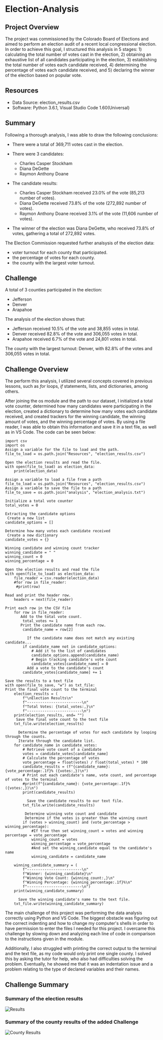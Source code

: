 # Election-Analysis

## Project Overview

The project was commissioned by the Colorado Board of Elections and aimed to perform an election audit of a recent local congressional election. In order to achieve this goal, I structured this analysis in 5 stages: 1) calculating the total number of votes cast in the election, 2) obtaining an exhaustive list of all candidates participating in the election, 3) establishing the total number of votes each candidate received, 4) determining the percentage of votes each candidate received, and 5) declaring the winner of the election based on popular vote.

## Resources

* Data Source: election_results.csv
* Software: Python 3.6.1, Visual Studio Code 1.60(Universal)

## Summary

Following a thorough analysis, I was able to draw the following conclusions:

* There were a total of 369,711 votes cast in the election.

* There were 3 candidates:
  * Charles Casper Stockham
  * Diana DeGette
  * Raymon Anthony Doane

* The candidate results:
  * Charles Casper Stockham received 23.0% of the vote (85,213 number of votes).
  * Diana DeGette received 73.8% of the vote (272,892 number of votes).
  * Raymon Anthony Doane received 3.1% of the vote (11,606 number of votes).

* The winner of the election was Diana DeGette, who received 73.8% of votes, gathering a total of 272,892 votes.

The Election Commission requested further analsysis of the election data:

* voter turnout for each county that participated.
* the percentage of votes for each county.
* the county with the largest voter turnout.

## Challenge

A total of 3 counties participated in the election:

* Jefferson
* Denver
* Arapahoe

The analysis of the election shows that:
 * Jefferson received 10.5% of the vote and 38,855 votes in total.
 * Denver received 82.8% of the vote and 306,055 votes in total.
 * Arapahoe received 6.7% of the vote and 24,801 votes in total.

The county with the largest turnout:
Denver, with 82.8% of the votes and 306,055 votes in total.

## Challenge Overview

The perform this analysis, I utilized several concepts covered in previous lessons, such as *for* loops, *if* statements, lists, and dictionaries, among others.

After joining the os module and the path to our dataset, I initialized a total vote counter, determined how many candidates were participating in the election, created a dictionary to determine how many votes each candidate received, and created trackers for the winning candidate, the winning amount of votes, and the winning percentage of votes. By using a file reader, I was able to obtain this information and save it in a text file, as well as in VS Code. The code can be seen below:

```
import csv
import os
Assign a variable for the file to load and the path.
file_to_load = os.path.join("Resources", "election_results.csv")

Open the election results and read the file.
with open(file_to_load) as election_data:
    print(election_data)

Assign a variable to load a file from a path
file_to_load = os.path.join("Resources", "election_results.csv")
Assign a variable to save the file to a path
file_to_save = os.path.join("analysis", "election_analysis.txt")

Initialize a total vote counter
total_votes = 0

Extracting the candidate options
 Create a new list
candidate_options = []

Determine how many votes each candidate received
 Create a new dictionary
candidate_votes = {}

Winning candidate and winning count tracker
winning_candidate = " "
winning_count = 0
winning_percentage = 0

Open the election results and read the file
with open(file_to_load) as election_data:
    file_reader = csv.reader(election_data)
    #for row in file_reader:
     #print(row)

Read and print the header row.
    headers = next(file_reader)

Print each row in the CSV file
    for row in file_reader:
       Add to the total vote count.
        total_votes += 1
       Print the candidate name from each row.
        candidate_name = row[2] 

          If the candidate name does not match any existing candidate...
        if candidate_name not in candidate_options:
            # Add it to the list of candidates
            candidate_options.append(candidate_name)
            # Begin tracking candidate's vote count
            candidate_votes[candidate_name] = 0 
          Add a vote to the candidate's count
        candidate_votes[candidate_name] += 1

Save the results to a text file
with open(file_to_save, "w") as txt_file:
Print the final vote count to the terminal
    election_results = (
        f"\nElection Results\n"
        f"-------------------------\n"
        f"Total Votes: {total_votes:,}\n"
        f"-------------------------\n")
    print(election_results, end= "")
     Save the final vote count to the text file
    txt_file.write(election_results)

      Determine the percentage of votes for each candidate by looping through the counts.
      Iterate through the candidate list.
    for candidate_name in candidate_votes:
        # Retrieve vote count of a candidate
        votes = candidate_votes[candidate_name]
        # Calculate the percentage of votes
        vote_percentage = float(votes) / float(total_votes) * 100
        candidate_results = (f"{candidate_name}: {vote_percentage:.1f}% ({votes:,})\n")
        # Print out each candidate's name, vote count, and percentage of votes to the terminal
        #print(f"{candidate_name}: {vote_percentage:.1f}% ({votes:,})\n")
        print(candidate_results)
        
          Save the candidate results to our text file.
        txt_file.write(candidate_results)

         Determine winning vote count and candidate
         Determine if the votes is greater than the winning count
        if (votes > winning_count) and (vote_percentage > winning_percentage):
            #If true then set winning_count = votes and winning percentage = vote_percentage
            winning_count = votes
            winning_percentage = vote_percentage
            #And set the winning_candidate equal to the candidate's name
            winning_candidate = candidate_name

    winning_candidate_summary = (
        f"-------------------------\n"
        f"Winner: {winning_candidate}\n"
        f"Winning Vote Count: {winning_count:,}\n"
        f"Winning Percentage: {winning_percentage:.1f}%\n"
        f"-------------------------\n")
    print(winning_candidate_summary)

      Save the winning candidate's name to the text file.
    txt_file.write(winning_candidate_summary)
  ```

The main challenge of this project was performing the data analysis correctly using Python and VS Code. The biggest obstacle was figuring out the correct indenting and how to change my computer's shells in order to have permission to enter the files I needed for this project. I overcame this challenge by slowing down and analyzing each line of code in comparison to the instructions given in the module.

Additionally, I also struggled with printing the correct output to the terminal and the text file, as my code would only print one single county. I solved this by asking the tutor for help, who also had difficulties solving the problem. Eventually, he showed me that it was an indentation issue and a problem relating to the type of declared variables and their names.

## Challenge Summary

### Summary of the election results
![Results](https://github.com/Irina-Preotescu/Election-Analysis/blob/ca2e271c0b0d5c85f9e207873ce561116d39ffd1/Results.png)

### Summary of the county results of the added Challenge
![County Results](https://github.com/Irina-Preotescu/Election-Analysis/blob/0646ba081a0f9913863818ebb4ba304a80c68464/County%20Results.png)



